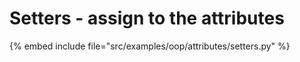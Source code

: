 # Setters - assign to the attributes


{% embed include file="src/examples/oop/attributes/setters.py" %}
